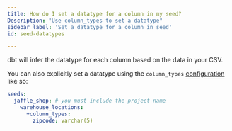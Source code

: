 ```yaml
---
title: How do I set a datatype for a column in my seed?
Description: "Use column_types to set a datatype"
sidebar_label: 'Set a datatype for a column in seed'
id: seed-datatypes

---
```

dbt will infer the datatype for each column based on the data in your CSV.

You can also explicitly set a datatype using the `column_types` [configuration](reference/resource-configs/column_types.md) like so:

<File name='dbt_project.yml'>

```yml
seeds:
  jaffle_shop: # you must include the project name
    warehouse_locations:
      +column_types:
        zipcode: varchar(5)
```

</File>
